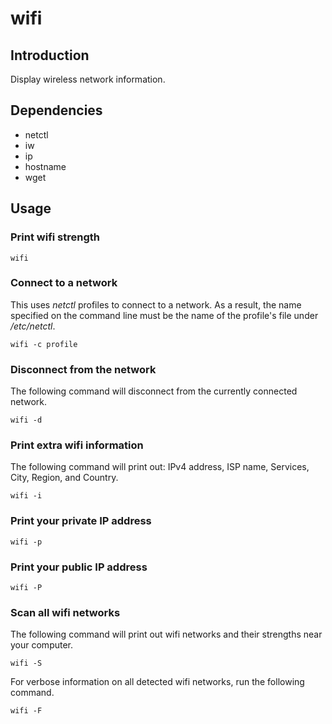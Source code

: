 # wifi

## Introduction

Display wireless network information.

## Dependencies

- netctl
- iw
- ip
- hostname
- wget

## Usage

### Print wifi strength

```
wifi
```

### Connect to a network

This uses *netctl* profiles to connect to a network. As a result, the name
specified on the command line must be the name of the profile's file under
*/etc/netctl*.
```
wifi -c profile
```

### Disconnect from the network

The following command will disconnect from the currently connected network.
```
wifi -d
```

### Print extra wifi information

The following command will print out: IPv4 address, ISP name, Services, City,
Region, and Country.
```
wifi -i
```

### Print your private IP address

```
wifi -p
```

### Print your public IP address

```
wifi -P
```

### Scan all wifi networks

The following command will print out wifi networks and their strengths near your
computer.
```
wifi -S
```

For verbose information on all detected wifi networks, run the following command.
```
wifi -F
```
